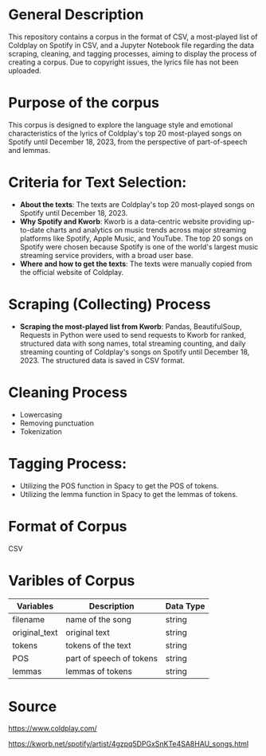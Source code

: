 # General Description
This repository contains a corpus in the format of CSV, a most-played list of Coldplay on Spotify in CSV, and a Jupyter Notebook file regarding the data scraping, cleaning, and tagging processes, aiming to display the process of creating a corpus. Due to copyright issues, the lyrics file has not been uploaded.

# Purpose of the corpus
This corpus is designed to explore the language style and emotional characteristics of the lyrics of Coldplay's top 20 most-played songs on Spotify until December 18, 2023, from the perspective of part-of-speech and lemmas.

# Criteria for Text Selection:
- **About the texts**: 
The texts are Coldplay's top 20 most-played songs on Spotify until December 18, 2023.
- **Why Spotify and Kworb**: 
Kworb is a data-centric website providing up-to-date charts and analytics on music trends across major streaming platforms like Spotify, Apple Music, and YouTube. The top 20 songs on Spotify were chosen because Spotify is one of the world's largest music streaming service providers, with a broad user base. 
- **Where and how to get the texts**: 
The texts were manually copied from the official website of Coldplay.

# Scraping (Collecting) Process
- **Scraping the most-played list from Kworb**: Pandas, BeautifulSoup, Requests in Python were used to send requests to Kworb for ranked, structured data with song names, total streaming counting, and daily streaming counting of Coldplay's songs on Spotify until December 18, 2023. The structured data is saved in CSV format. 

# Cleaning Process
- Lowercasing
- Removing punctuation
- Tokenization

# Tagging Process:
- Utilizing the POS function in Spacy to get the POS of tokens.
- Utilizing the lemma function in Spacy to get the lemmas of tokens.

# Format of Corpus 
CSV

# Varibles of Corpus
| Variables       | Description            | Data Type    |
|-----------------|------------------------|--------------|
| filename        | name of the song       | string       |
| original_text   | original text          | string       |
| tokens          | tokens of the text      | string       |
| POS             | part of speech of tokens| string       |
| lemmas          | lemmas of tokens        | string       |

# Source
https://www.coldplay.com/

https://kworb.net/spotify/artist/4gzpq5DPGxSnKTe4SA8HAU_songs.html
